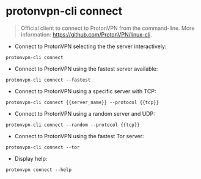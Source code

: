 # protonvpn-cli connect

> Official client to connect to ProtonVPN from the command-line.
> More information: <https://github.com/ProtonVPN/linux-cli>.

- Connect to ProtonVPN selecting the the server interactively:

`protonvpn-cli connect`

- Connect to ProtonVPN using the fastest server available:

`protonvpn-cli connect --fastest`

- Connect to ProtonVPN using a specific server with TCP:

`protonvpn-cli connect {{server_name}} --protocol {{tcp}}`

- Connect to ProtonVPN using a random server and UDP:

`protonvpn-cli connect --random --protocol {{tcp}}`

- Connect to ProtonVPN using the fastest Tor server:

`protonvpn-cli connect --tor`

- Display help:

`protonvpn connect --help`
